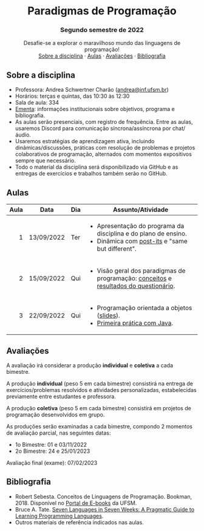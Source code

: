 <br />
<div align="center">
<h1 align="center">Paradigmas de Programação</h1>
<h3 align="center">Segundo semestre de 2022</h3>
  <p align="center">
    Desafie-se a explorar o maravilhoso mundo das linguagens de programação!
    <br />
    <a href="#sobre-a-disciplina">Sobre a disciplina</a>
    ·
    <a href="#aulas">Aulas</a>
    ·
    <a href="#avaliações">Avaliações</a>
    ·
    <a href="#bibliografia">Bibliografia</a>
  </p>
</div>


## Sobre a disciplina
 - Professora: Andrea Schwertner Charão (andrea@inf.ufsm.br)  
 - Horários: terças e quintas, das 10:30 às 12:30  
 - Sala de aula: 334  
 - [Ementa](https://www.ufsm.br/ementario/disciplinas/ELC117): informações institucionais sobre objetivos, programa e bibliografia.
 - As aulas serão presenciais, com registro de frequência. Entre as aulas, usaremos Discord para comunicação síncrona/assíncrona por chat/áudio. 
- Usaremos estratégias de aprendizagem ativa, incluindo dinâmicas/discussões, práticas com resolução de problemas e projetos colaborativos de programação, alternados com momentos expositivos sempre que necessário.
 - Todo o material da disciplina será disponibilizado via GitHub e as entregas de exercícios e trabalhos também serão no GitHub. 



## Aulas


<table class="table table-bordered table-hover table-condensed"><thead><tr><th title="Field #0">Aula</th><th title="Field #1">Data</th><th title="Field #2">Dia</th><th title="Field #3">Assunto/Atividade</th></tr></thead>
<tbody>

<tr>
<td align="right">1</td>
<td>13/09/2022</td>
<td>Ter</td>
<td><ul>
<li>Apresentação do programa da disciplina e do plano de ensino.</li>
<li>Dinâmica com <a href="https://jamboard.google.com/d/15NsGbtC9VMgJ1pd4cmSsuveeirXHxPb4mL4oFV14ymo/edit?usp=sharing">post-its</a>  e "same but different".
</ul></td>
</tr>


<tr>
<td align="right">2</td>
<td>15/09/2022</td>
<td>Qui</td>
<td><ul>
<li> 
Visão geral dos paradigmas de programação: 
<a href="https://docs.google.com/presentation/d/1prjJ7oIiRd6TK1zobAwmyyS1qj3zSBfxDNt6oyTt-Tg/edit?usp=sharing">conceitos</a> e
<a href="https://docs.google.com/presentation/d/1u3tt2uiZ_dIroTTjtPWX4QILDFwV2VITF9R0Cz9TCyM/edit?usp=sharing">resultados do questionário</a>. 
</li>
</ul></td>
</tr>


<tr>
<td align="right">3</td>
<td>22/09/2022</td>
<td>Qui</td>
<td><ul>
<li>
Programação orientada a objetos (<a href="https://docs.google.com/presentation/d/1VnAShE4Eir8KIdfD2hU1SIJ1IWmzzVOpGUbCozqiyw0/edit?usp=sharing">slides</a>).
</li>
<li>
 <a href="praticas/java01">Primeira prática com Java</a>.
</li>
</ul></td>
</tr>




</tbody>
</table>


## Avaliações

A avaliação irá considerar a produção **individual** e **coletiva** a cada bimestre.

A produção **individual** (peso 5 em cada bimestre) consistirá na entrega de exercícios/problemas resolvidos e atividades personalizadas, estabelecidas previamente entre estudantes e professora.

A produção **coletiva** (peso 5 em cada bimestre) consistirá em projetos de programação desenvolvidos em grupo.

As produções serão examinadas a cada bimestre, compondo 2 momentos de avaliação parcial, nas seguintes datas:

- 1o Bimestre: 01 e 03/11/2022
- 2o Bimestre: 24 e 25/01/2023

Avaliação final (exame): 07/02/2023



## Bibliografia

 - Robert Sebesta. Conceitos de Linguagens de Programação. Bookman, 2018. Disponível no [Portal de E-books](https://www.ufsm.br/orgaos-suplementares/biblioteca/e-books-2/) da UFSM.
 - Bruce A. Tate. [Seven Languages in Seven Weeks: A Pragmatic Guide to Learning Programming Languages](https://www.semanticscholar.org/paper/Seven-Languages-in-Seven-Weeks%3A-A-Pragmatic-Guide-Tate/8ab7286cc9e93b11bf783d4ba1d3ddc14630d202). 
 - Outros materiais de referência indicados nas aulas.
